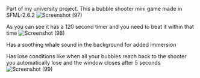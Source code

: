 Part of my university project. This a bubble shooter mini game made in SFML-2.6.2
![Screenshot (97)](https://github.com/user-attachments/assets/fab09a32-8849-4a5c-a9bf-7673104eac76)

As you can see it has a 120 second timer and you need to beat it within that time 
![Screenshot (98)](https://github.com/user-attachments/assets/b90af196-ee63-4a8c-921d-1b5c1ae1d6b1)

Has a soothing whale sound in the background for added immersion

Has lose conditions like when all your bubbles reach back to the shooter you automatically lose and the window closes after 5 seconds 
![Screenshot (99)](https://github.com/user-attachments/assets/01aba250-141c-4080-a1dd-c872ff1e33c1)

